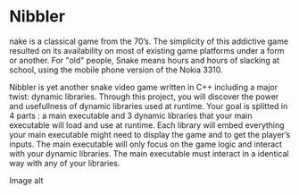 # Nibbler
nake is a classical game from the 70’s. The simplicity of this addictive game resulted on its availability on most of existing game platforms under a form or another. For "old" people, Snake means hours and hours of slacking at school, using the mobile phone version of the Nokia 3310.

Nibbler is yet another snake video game written in C++ including a major twist: dynamic libraries. Through this project, you will discover the power and usefullness of dynamic libraries used at runtime. Your goal is splitted in 4 parts : a main executable and 3 dynamic libraries that your main executable will load and use at runtime. Each library will embed everything your main executable might need to display the game and to get the player’s inputs. The main executable will only focus on the game logic and interact with your dynamic libraries. The main executable must interact in a identical way with any of your libraries.

Image alt

